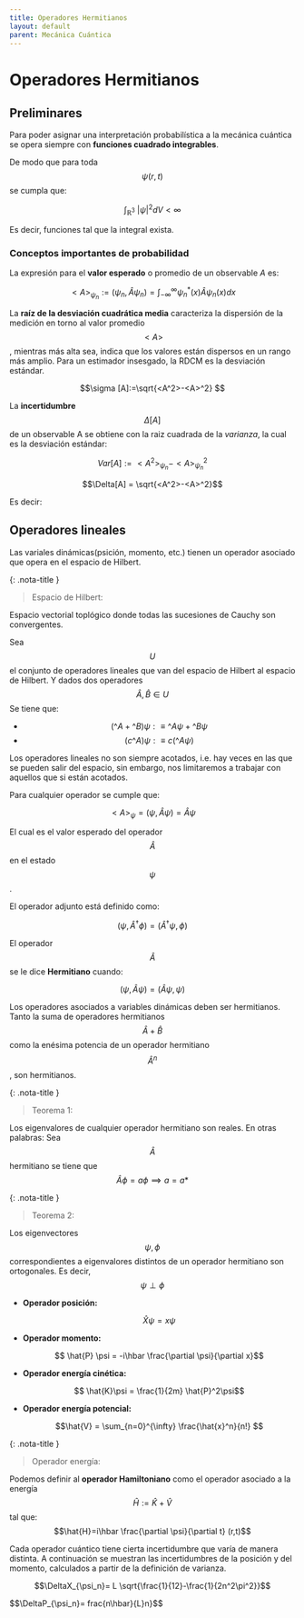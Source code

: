 ```yaml
---
title: Operadores Hermitianos
layout: default
parent: Mecánica Cuántica
---
```

# Operadores Hermitianos

## Preliminares

Para poder asignar una interpretación probabilística a la mecánica cuántica se opera siempre con **funciones cuadrado integrables**.

De modo que para toda $$\psi (r,t)$$ se cumpla que:

$$\int_{\mathbb {R} ^{3}}~|\psi |^{2}dV < \infty$$

Es decir, funciones tal que la integral exista.

### Conceptos importantes de probabilidad


La expresión para el **valor esperado** o promedio de un observable _A_ es:
                                            
$$ <A>_{\psi_n} := (\psi_n, \hat{A} \psi_n)=\int_{-\infty}^{\infty}\psi_n^*(x)\hat{A} \psi_n (x)dx $$

La **raíz de la desviación cuadrática media** caracteriza la dispersión de la medición en torno al valor promedio $$<A>$$, mientras más alta sea, indica que los valores están dispersos en un rango más amplio. Para un estimador insesgado, la RDCM es la desviación estándar. 

$$\sigma [A]:=\sqrt{<A^2>-<A>^2} $$

La **incertidumbre** $$\Delta[A]$$ de un observable A se obtiene con la raiz cuadrada de la *varianza*, la cual es la desviación estándar:

  $$Var[A]:= <A^2>_{\psi_n} - <A>_{\psi_n}^2$$
  
  $$\Delta[A] = \sqrt{<A^2>-<A>^2}$$
  
Es decir:
  
  

## Operadores lineales

Las variales dinámicas(psición, momento, etc.) tienen un operador asociado que opera en el espacio de Hilbert.

{: .nota-title }
> Espacio de Hilbert:
>
>
Espacio vectorial toplógico donde todas las sucesiones de Cauchy son convergentes.

Sea $$U$$ el conjunto de operadores lineales que van del espacio de Hilbert al espacio de Hilbert. Y dados dos operadores $$\hat{A}, \hat{B} \in U$$
Se tiene que:

- $$(\^{A} + \^{B})\psi : \equiv \^{A} \psi + \^{B} \psi $$
- $$(c\^{A})\psi : \equiv c(\^{A}\psi)$$

Los operadores lineales no son siempre acotados, i.e. hay veces en las que se pueden salir del espacio, sin embargo, nos limitaremos a trabajar con aquellos que si están acotados.
  
Para cualquier operador se cumple que:  
  
$$<A>_\psi = (\psi, \hat{A}\psi) = \hat{A}\psi$$
  
El cual es el valor esperado del operador $$\hat{A}$$ en el estado $$\psi$$.
  
El operador adjunto está definido como:
  
   $$(\psi, \hat{A}^\dag \phi)=( \hat{A}^\dag \psi,\phi)$$
  
El operador $$\hat{A}$$ se le dice **Hermitiano** cuando: 
  
  $$(\psi, \hat{A}\psi)=( \hat{A}\psi,\psi)$$
 
Los operadores asociados a variables dinámicas deben ser hermitianos. Tanto la suma de operadores hermitianos $$\hat{A}+\hat{B}$$ como la enésima potencia de un operador hermitiano $$\hat{A}^n$$, son hermitianos.
  
  
{: .nota-title }
> Teorema 1:
>
>
Los eigenvalores de cualquier operador hermitiano son reales. En otras palabras: Sea $$\hat{A}$$ hermitiano se tiene que $$\hat{A}\phi=a\phi \implies a=a*$$
  
 {: .nota-title }
> Teorema 2:
>
>
Los eigenvectores $$\psi,\phi$$ correspondientes a eigenvalores distintos de un operador hermitiano son ortogonales. Es decir, $$\psi \perp \phi$$
  
- **Operador posición:**           

  $$  \hat{X} \psi = x \psi$$
  
- **Operador momento:**            
  
  $$ \hat{P} \psi = -i\hbar \frac{\partial \psi}{\partial x}$$
  
- **Operador energía cinética:**   
  
  $$ \hat{K}\psi = \frac{1}{2m} \hat{P}^2\psi$$
  
- **Operador energía potencial:**  
  
  $$\hat{V} = \sum_{n=0}^{\infty} \frac{\hat{x}^n}{n!} $$
  
  
{: .nota-title }
> Operador energía:
>
>
Podemos definir al **operador Hamiltoniano** como el operador asociado a la energía $$\hat{H}:= \hat{K} + \hat{V}$$ tal que:
  $$\hat{H}=i\hbar \frac{\partial \psi}{\partial t} (r,t)$$

Cada operador cuántico tiene cierta incertidumbre que varía de manera distinta. A continuación se muestran las incertidumbres de la posición y del momento, calculados a partir de la definición de varianza.
  
 $$\DeltaX_{\psi_n}= L \sqrt{\frac{1}{12}-\frac{1}{2n^2\pi^2}}$$
 
 $$\DeltaP_{\psi_n}= frac{n\hbar}{L}n}$$



